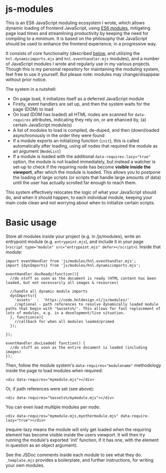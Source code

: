 # js-modules
This is an ES6 JavaScript moduling ecosystem I wrote, which allows dynamic loading of frontend JavaScript, using [ES6 modules](https://developer.mozilla.org/en-US/docs/Web/JavaScript/Guide/Modules), mitigating page load times and streamlining productivity by keeping the need for compiling to a minimum. It is based on the philosophy that JavaScript should be used to enhance the frontend experience, in a progressive way.

It consists of core functionality (described [below](#basic-usage), and utilizing the `hnl.dynamicimports.mjs` and `hnl.eventhandler.mjs` modules), and a number of JavaScript modules I wrote and regularly use in my various projects. Though this is my personal repository for maintaining the moduling system, feel free to use it yourself. But please note: modules may change/disappear without prior notice.

The system in a nutshell:
- On page load, it initializes itself as a deferred JavaScript module
- Firstly, event handlers are set up, and then the system waits for the page (DOM) to load
- On load (DOM has loaded) all HTML nodes are scanned for `data-requires` attributes, indicating they rely on, or are ehanced by, (a) certain JavaScript module(s)
- A list of modules to load is compiled, de-duped, and then (down)loaded asynchronously in the order they were found
- If a module exports an initializing function (`init`), this is called automatically after loading, using *all* nodes that required the module as an argument (`NodeList`)
- If a module is loaded with the additional `data-requires-lazy="true"` option, the module is not loaded immediately, but instead a watcher is set-up to check if the requiring node has become **visible inside the viewport**, after which the module is loaded. This allows you to postpone the loading of large scripts (or scripts that handle large amounts of data) until the user has actually scrolled far enough to reach them.

This system effectively relocates the logic of what your JavaScript should do, and when it should happen, to each individual module, keeping your main code clean and not worrying about when to initialize certain scripts.

# Basic usage

Store all modules inside your project (e.g. in /js/modules), write an entrypoint module (e.g. `entrypoint.mjs`), and include it in your page (`<script type="module" src="entrypoint.mjs" defer></script>`). Inside that module:

    import eventHandler from 'js/modules/hnl.eventhandler.mjs';
    import {dynImports} from 'js/modules/hnl.dynamicimports.mjs';

    eventHandler.docReady(function(){
      //do stuff as soon as the document is ready (HTML content has been loaded, but not necessarily all images & resources)

      //handle all dynamic module imports
      dynImports({
        'assets'  :  'https://code.hnldesign.nl/js/modules/'
        //optional - path references to resolve dynamically loaded module paths that begin with '%assets%/'. This allows for fast replacement of lots of modules, e.g. in a development/live situation.
      }, function(e){
        //callback for when all modules loaded/primed
      });

    });
    
    eventHandler.docLoaded( function() {
      //do stuff as soon as the entire document is loaded (including images)
    });

Then, follow the module system's `data-requires="modulename"` methodology inside the page to load modules when required:

    <div data-requires="mymodule.mjs"></div>

Or, if path references were set (see above):

    <div data-requires="%assets%/mymodule.mjs"></div>

You can even load multiple modules per node:

    <div data-requires="mymodule.mjs,myothermodule.mjs" data-require-lazy="true"></div>

(require-lazy means the module will only get loaded when the requiring element has become visible inside the users viewport. It will then try running the module's exported 'init' function, if it has one, with the element in question as an object argument).

See the JSDoc comments inside each module to see what they do. `_template.mjs` provides a boilerplate, and further instructions, for writing your own modules.
